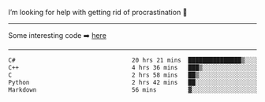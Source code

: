 I’m looking for help with getting rid of procrastination 🤔

-----

Some interesting code :arrow_right: [here](https://github.com/zhen8838/playground)

-----

<!--START_SECTION:waka-->

```txt
C#                                 20 hrs 21 mins  ███████████████▒░░░░░░░░░   61.09 %
C++                                4 hrs 36 mins   ███▒░░░░░░░░░░░░░░░░░░░░░   13.83 %
C                                  2 hrs 58 mins   ██▒░░░░░░░░░░░░░░░░░░░░░░   08.91 %
Python                             2 hrs 42 mins   ██░░░░░░░░░░░░░░░░░░░░░░░   08.10 %
Markdown                           56 mins         ▓░░░░░░░░░░░░░░░░░░░░░░░░   02.84 %
```

<!--END_SECTION:waka-->

<!--
**zhen8838/zhen8838** is a ✨ _special_ ✨ repository because its `README.md` (this file) appears on your GitHub profile.

Here are some ideas to get you started:

- 🔭 I’m currently working on ...
- 🌱 I’m currently learning ...
- 👯 I’m looking to collaborate on ...
 ...
- 💬 Ask me about ...
- 📫 How to reach me: ...
- 😄 Pronouns: ...
- ⚡ Fun fact: ...
-->

